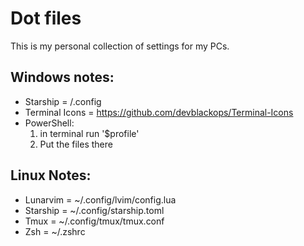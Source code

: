 # Dot files
This is my personal collection of settings for my PCs.

## Windows notes:
- Starship = /.config
- Terminal Icons = https://github.com/devblackops/Terminal-Icons
- PowerShell:
  1. in terminal run '$profile'
  2. Put the files there

## Linux Notes:
- Lunarvim = ~/.config/lvim/config.lua 
- Starship = ~/.config/starship.toml
- Tmux = ~/.config/tmux/tmux.conf
- Zsh = ~/.zshrc
